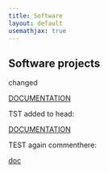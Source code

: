 ```yaml
---
title: Software
layout: default
usemathjax: true
---
```

## Software projects

changed

<a href="./spipack/documentation/html/index.html" target="_top">DOCUMENTATION</a>

TST added to head:

<html lang="en-US">
<head>
<script type="text/x-mathjax-config">
MathJax.Hub.Config({
  extensions: ["tex2jax.js"],
  jax: ["input/TeX","output/HTML-CSS"],
  });
  </script><script src="http://cdn.mathjax.org/mathjax/latest/MathJax.js"></script>
</head>
<body>
  <a href="./spipack/documentation/html/index.html" target="_top">DOCUMENTATION</a>
</body>
</html>

TEST again commenthere:

[doc](./spipack/documentation/html/index.html)
